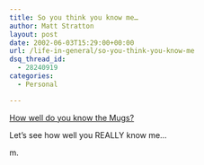 ```yaml
---
title: So you think you know me…
author: Matt Stratton
layout: post
date: 2002-06-03T15:29:00+00:00
url: /life-in-general/so-you-think-you-know-me
dsq_thread_id:
  - 28240919
categories:
  - Personal

---
```

[How well do you know the Mugs?][1]

Let&#8217;s see how well you REALLY know me&#8230;

m.

 [1]: https://www.stumpyourfriends.com/stump2.cgi?90453016352002